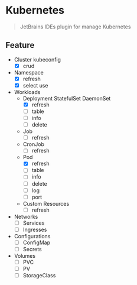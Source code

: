 # Kubernetes 

> JetBrains IDEs plugin for manage Kubernetes

## Feature

- Cluster kubeconfig
    - [x] crud
- Namespace
    - [x] refresh
    - [x] select use
- Workloads
    - Deployment StatefulSet DaemonSet
        - [x] refresh
        - [ ] table
        - [ ] info
        - [ ] delete
    - Job
        - [ ] refresh
    - CronJob
        - [ ] refresh
    - Pod
        - [x] refresh
        - [ ] table
        - [ ] info
        - [ ] delete
        - [ ] log
        - [ ] port
    - Custom Resources
        - [ ] refresh
- Networks
    - [ ] Services
    - [ ] Ingresses
- Configurations
    - [ ] ConfigMap
    - [ ] Secrets
- Volumes
    - [ ] PVC
    - [ ] PV
    - [ ] StorageClass
